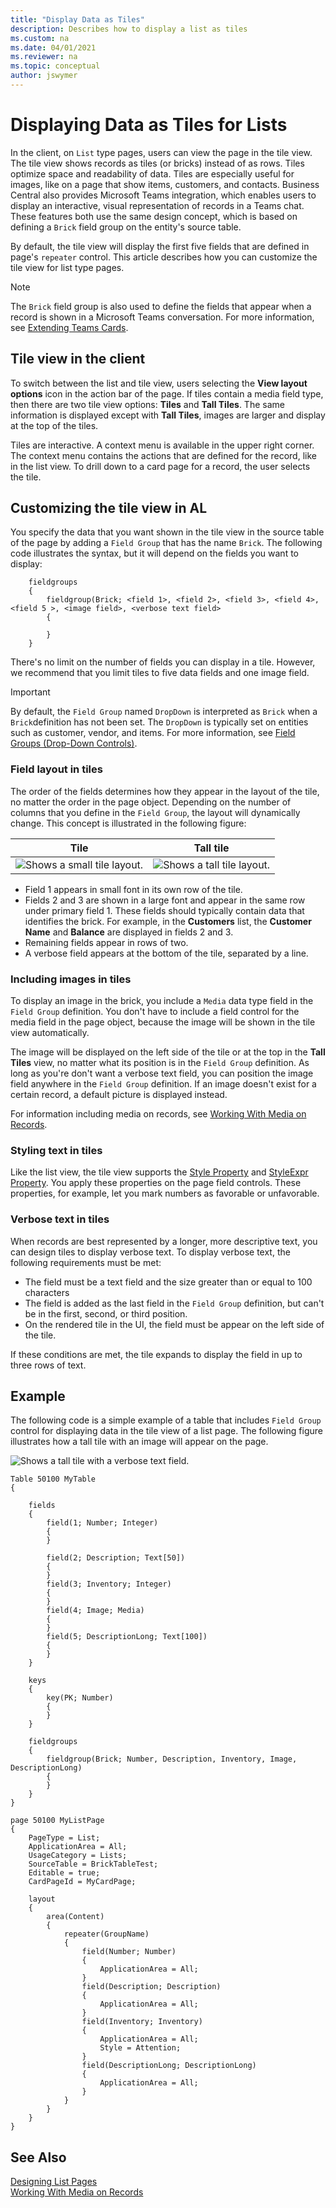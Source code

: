 ```yaml
---
title: "Display Data as Tiles"
description: Describes how to display a list as tiles
ms.custom: na
ms.date: 04/01/2021
ms.reviewer: na
ms.topic: conceptual
author: jswymer
---
```

# Displaying Data as Tiles for Lists

In the client, on `List` type pages, users can view the page in the tile view. The tile view shows records as tiles (or bricks) instead of as rows. Tiles optimize space and readability of data. Tiles are especially useful for images, like on a page that show items, customers, and contacts. Business Central also provides Microsoft Teams integration, which enables users to display an interactive, visual representation of records in a Teams chat. These features both use the same design concept, which is based on defining a `Brick` field group on the entity's source table.

By default, the tile view will display the first five fields that are defined in page's `repeater` control. This article describes how you can customize the tile view for list type pages.

> [!NOTE]
> The `Brick` field group is also used to define the fields that appear when a record is shown in a Microsoft Teams conversation. For more information, see [Extending Teams Cards](devenv-develop-for-teams-cards.md).

## Tile view in the client

To switch between the list and tile view, users selecting the **View layout options** icon in the action bar of the page. If tiles contain a media field type, then there are two tile view options: **Tiles** and **Tall Tiles**. The same information is displayed except with **Tall Tiles**, images are larger and display at the top of the tiles. 

Tiles are interactive. A context menu is available in the upper right corner. The context menu contains the actions that are defined for the record, like in the list view. To drill down to a card page for a record, the user selects the tile.
  
## Customizing the tile view in AL

You specify the data that you want shown in the tile view in the source table of the page by adding a `Field Group` that has the name `Brick`. The following code illustrates the syntax, but it will depend on the fields you want to display:

```AL
    fieldgroups
    {
        fieldgroup(Brick; <field 1>, <field 2>, <field 3>, <field 4>, <field 5 >, <image field>, <verbose text field>
        {
            
        }
    }
```

There's no limit on the number of fields you can display in a tile. However, we recommend that you limit tiles to five data fields and one image field.

> [!IMPORTANT]  
> By default, the `Field Group` named `DropDown` is interpreted as `Brick` when a `Brick`definition has not been set. The `DropDown` is typically set on entities such as customer, vendor, and items. For more information, see [Field Groups (Drop-Down Controls)](devenv-field-groups.md). 

### Field layout in tiles

The order of the fields determines how they appear in the layout of the tile, no matter the order in the page object. Depending on the number of columns that you define in the `Field Group`, the layout will dynamically change. This concept is illustrated in the following figure:

|Tile|Tall tile|
|----|---------|
| ![Shows a small tile layout.](media/tile-small-v2.png "Shows a small tile layout.")  | ![Shows a tall tile layout.](media/tile-tall-v2.png "Shows a tall tile layout.")  |

- Field 1 appears in small font in its own row of the tile.
- Fields 2 and 3 are shown in a large font and appear in the same row under primary field 1. These fields should typically contain data that identifies the brick. For example, in the **Customers** list, the **Customer Name** and **Balance** are displayed in fields 2 and 3. 
- Remaining fields appear in rows of two.
- A verbose field appears at the bottom of the tile, separated by a line.

### Including images in tiles

To display an image in the brick, you include a `Media` data type field in the `Field Group` definition. You don't have to include a field control for the media field in the page object, because the image will be shown in the tile view automatically.

The image will be displayed on the left side of the tile or at the top in the **Tall Tiles** view, no matter what its position is in the `Field Group` definition. As long as you're don't want a verbose text field, you can position the image field anywhere in the `Field Group` definition. If an image doesn't exist for a certain record, a default picture is displayed instead.

For information including media on records, see [Working With Media on Records](devenv-working-with-media-on-records.md).

### Styling text in tiles

Like the list view, the tile view supports the [Style Property](properties/devenv-style-property.md) and [StyleExpr Property](properties/devenv-styleexpr-property.md). You apply these properties on the page field controls. These properties, for example, let you mark numbers as favorable or unfavorable. 

### Verbose text in tiles

When records are best represented by a longer, more descriptive text, you can design tiles to display verbose text. To display verbose text, the following requirements must be met:

- The field must be a text field and the size greater than or equal to 100 characters
- The field is added as the last field in the `Field Group` definition, but can't be in the first, second, or third position.
- On the rendered tile in the UI, the field must be appear on the left side of the tile.

If these conditions are met, the tile expands to display the field in up to three rows of text.

## Example

The following code is a simple example of a table that includes `Field Group` control for displaying data in the tile view of a list page. The following figure illustrates how a tall tile with an image will appear on the page.

 ![Shows a tall tile with a verbose text field.](media/tall-tile-example.png "Shows a tall tile with a verbose text field.")  

```AL
Table 50100 MyTable
{

    fields
    {
        field(1; Number; Integer)
        {
        }

        field(2; Description; Text[50])
        {
        }
        field(3; Inventory; Integer)
        {
        }
        field(4; Image; Media)
        {
        }
        field(5; DescriptionLong; Text[100])
        {
        }
    }

    keys
    {
        key(PK; Number)
        {
        }
    }

    fieldgroups
    {
        fieldgroup(Brick; Number, Description, Inventory, Image, DescriptionLong)
        {
        }
    }
}

page 50100 MyListPage
{
    PageType = List;
    ApplicationArea = All;
    UsageCategory = Lists;
    SourceTable = BrickTableTest;
    Editable = true;
    CardPageId = MyCardPage;

    layout
    {
        area(Content)
        {
            repeater(GroupName)
            {
                field(Number; Number)
                {
                    ApplicationArea = All;
                }
                field(Description; Description)
                {
                    ApplicationArea = All;
                }
                field(Inventory; Inventory)
                {
                    ApplicationArea = All;
                    Style = Attention;
                }
                field(DescriptionLong; DescriptionLong)
                {
                    ApplicationArea = All;
                }
            }
        }
    }
}
```

## See Also

[Designing List Pages](devenv-designing-list-pages.md)  
[Working With Media on Records](devenv-working-with-media-on-records.md)  
